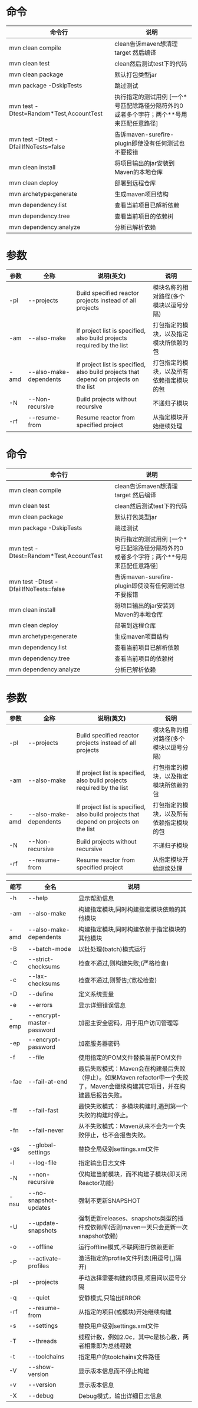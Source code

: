 # 命令

|命令行|说明|
|---|---|
|mvn clean compile|clean告诉maven想清理target 然后编译|
|mvn clean test|clean然后测试test下的代码|
|mvn clean package|默认打包类型jar|
|mvn package -DskipTests|跳过测试|
|mvn test -Dtest=Random\*Test,AccountTest|执行指定的测试用例 [一个\*号匹配除路径分隔符外的0或者多个字符；两个\*\*号用来匹配任意路径]|
|mvn test -Dtest -DfailIfNoTests=false|告诉maven-surefire-plugin即使没有任何测试也不要报错|
|mvn clean install|将项目输出的jar安装到Maven的本地仓库|
|mvn clean deploy|部署到远程仓库|
|mvn archetype:generate|生成maven项目结构|
|mvn dependency:list|查看当前项目已解析依赖|
|mvn dependency:tree|查看当前项目的依赖树|
|mvn dependency:analyze|分析已解析依赖|

# 参数

|参数|全称|说明(英文)|说明|
|---|---|---|---|
|-pl|--projects|Build specified reactor projects instead of all projects|模块名称的相对路径(多个模块以逗号分隔)|
|-am|--also-make|If project list is specified, also build projects required by the list|打包指定的模块，以及指定模块所依赖的包|
|-amd|--also-make-dependents|If project list is specified, also build projects that depend on projects on the list|打包指定的模块，以及所有依赖指定模块的包|
|-N|--Non-recursive|Build projects without recursive|不递归子模块|
|-rf|--resume-from|Resume reactor from specified project|从指定模块开始继续处理|

# 命令

|命令行|说明|
|---|---|
|mvn clean compile|clean告诉maven想清理target 然后编译|
|mvn clean test|clean然后测试test下的代码|
|mvn clean package|默认打包类型jar|
|mvn package -DskipTests|跳过测试|
|mvn test -Dtest=Random\*Test,AccountTest|执行指定的测试用例 [一个\*号匹配除路径分隔符外的0或者多个字符；两个\*\*号用来匹配任意路径]|
|mvn test -Dtest -DfailIfNoTests=false|告诉maven-surefire-plugin即使没有任何测试也不要报错|
|mvn clean install|将项目输出的jar安装到Maven的本地仓库|
|mvn clean deploy|部署到远程仓库|
|mvn archetype:generate|生成maven项目结构|
|mvn dependency:list|查看当前项目已解析依赖|
|mvn dependency:tree|查看当前项目的依赖树|
|mvn dependency:analyze|分析已解析依赖|

# 参数

|参数|全称|说明(英文)|说明|
|---|---|---|---|
|-pl|--projects|Build specified reactor projects instead of all projects|模块名称的相对路径(多个模块以逗号分隔)|
|-am|--also-make|If project list is specified, also build projects required by the list|打包指定的模块，以及指定模块所依赖的包|
|-amd|--also-make-dependents|If project list is specified, also build projects that depend on projects on the list|打包指定的模块，以及所有依赖指定模块的包|
|-N|--Non-recursive|Build projects without recursive|不递归子模块|
|-rf|--resume-from|Resume reactor from specified project|从指定模块开始继续处理|

|缩写|全名|说明|
|---|---|---|
|-h|--help|显示帮助信息|
|-am|--also-make|构建指定模块,同时构建指定模块依赖的其他模块|
|-amd|--also-make-dependents|构建指定模块,同时构建依赖于指定模块的其他模块|
|-B|--batch-mode|以批处理(batch)模式运行|
|-C|--strict-checksums|检查不通过,则构建失败;(严格检查)|
|-c|--lax-checksums|检查不通过,则警告;(宽松检查)|
|-D|--define <arg>|定义系统变量|
|-e|--errors|显示详细错误信息|
|-emp|--encrypt-master-password <arg>|加密主安全密码，用于用户访问管理等|
|-ep|--encrypt-password <arg>|加密服务器密码|
|-f|--file <arg>|使用指定的POM文件替换当前POM文件|
|-fae|--fail-at-end|最后失败模式：Maven会在构建最后失败（停止）。如果Maven refactor中一个失败了，Maven会继续构建其它项目，并在构建最后报告失败。|
|-ff|--fail-fast|最快失败模式： 多模块构建时,遇到第一个失败的构建时停止。|
|-fn|--fail-never|从不失败模式：Maven从来不会为一个失败停止，也不会报告失败。|
|-gs|--global-settings <arg>|替换全局级别settings.xml文件|
|-l|--log-file <arg>|指定输出日志文件|
|-N|--non-recursive|仅构建当前模块，而不构建子模块(即关闭Reactor功能)|
|-nsu|--no-snapshot-updates|强制不更新SNAPSHOT|
|-U|--update-snapshots|强制更新releases、snapshots类型的插件或依赖库(否则maven一天只会更新一次snapshot依赖)|
|-o|--offline|运行offline模式,不联网进行依赖更新|
|-P|--activate-profiles <arg>|激活指定的profile文件列表(用逗号[,]隔开)|
|-pl|--projects <arg>|手动选择需要构建的项目,项目间以逗号分隔|
|-q|--quiet|安静模式,只输出ERROR|
|-rf|--resume-from <arg>|从指定的项目(或模块)开始继续构建|
|-s|--settings <arg>|替换用户级别settings.xml文件|
|-T|--threads <arg>|线程计数，例如2.0c，其中c是核心数，两者相乘即为总线程数|
|-t|--toolchains <arg>|指定用户的toolchains文件路径|
|-V|--show-version|显示版本信息而不停止构建|
|-v|--version|显示版本信息|
|-X|--debug|Debug模式，输出详细日志信息|
